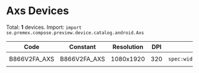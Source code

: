 # Axs Devices

Total: **1** devices. Import: `import se.premex.compose.preview.device.catalog.android.Axs`

| Code | Constant | Resolution | DPI | Compose Spec | Preview Usage |
|------|----------|------------|-----|-------------|---------------|
| B866V2FA_AXS | B866V2FA_AXS | 1080x1920 | 320 | `spec:width=1080px,height=1920px,dpi=320` | `@Preview(device = Axs.B866V2FA_AXS)` |

<!-- Generated automatically. Do not edit manually. -->
